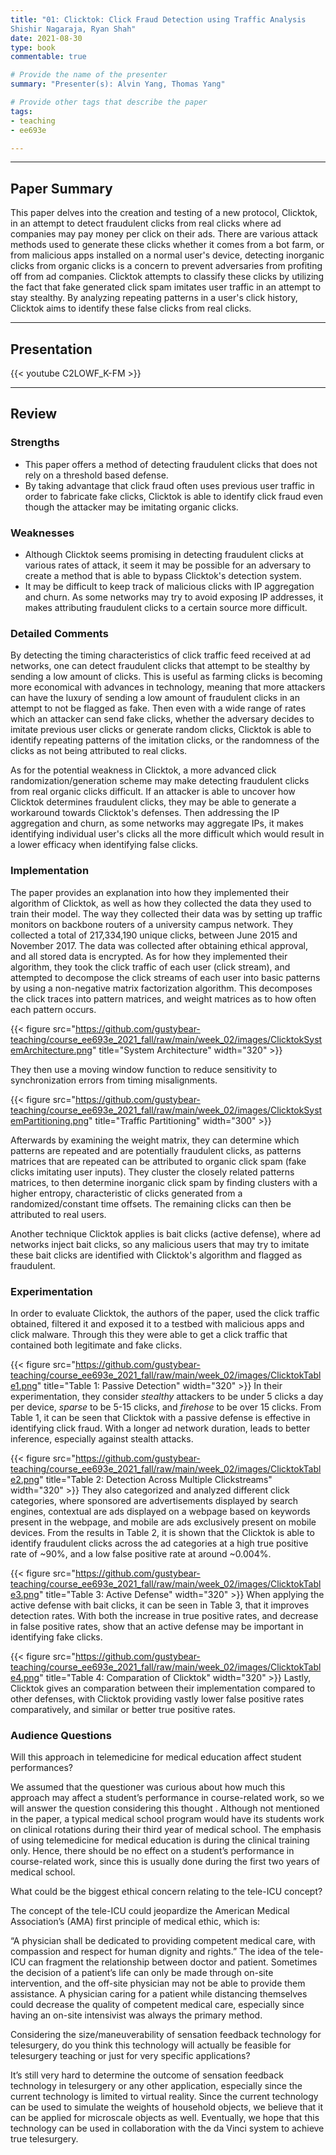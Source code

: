 ```yaml
---
title: "01: Clicktok: Click Fraud Detection using Traffic Analysis
Shishir Nagaraja, Ryan Shah"
date: 2021-08-30
type: book
commentable: true

# Provide the name of the presenter
summary: "Presenter(s): Alvin Yang, Thomas Yang"

# Provide other tags that describe the paper
tags:
- teaching
- ee693e

---
```


***
## Paper Summary
This paper delves into the creation and testing of a new protocol, Clicktok, in an attempt to detect fraudulent clicks from real clicks where ad companies may pay money per click on their ads. There are various attack methods used to generate these clicks whether it comes from a bot farm, or from malicious apps installed on a normal user's device, detecting inorganic clicks from organic clicks is a concern to prevent adversaries from profiting off from ad companies. Clicktok attempts to classify these clicks by utilizing the fact that fake generated click spam imitates user traffic in an attempt to stay stealthy. By analyzing repeating patterns in a user's click history, Clicktok aims to identify these false clicks from real clicks.
***

## Presentation
{{< youtube C2LOWF_K-FM >}}

***

## Review
### Strengths
- This paper offers a method of detecting fraudulent clicks that does not rely on a threshold based defense.
- By taking advantage that click fraud often uses previous user traffic in order to fabricate fake clicks, Clicktok is able to identify click fraud even though the attacker may be imitating organic clicks.

### Weaknesses
- Although Clicktok seems promising in detecting fraudulent clicks at various rates of attack, it seem it may be possible for an adversary to create a method that is able to bypass Clicktok's detection system.
- It may be difficult to keep track of malicious clicks with IP aggregation and churn. As some networks may try to avoid exposing IP addresses, it makes attributing fraudulent clicks to a certain source more difficult.

### Detailed Comments
By detecting the timing characteristics of click traffic feed received at ad networks, one can detect fraudulent clicks that attempt to be stealthy by sending a low amount of clicks. This is useful as farming clicks is becoming more economical with advances in technology, meaning that more attackers can have the luxury of sending a low amount of fraudulent clicks in an attempt to not be flagged as fake. Then even with a wide range of rates which an attacker can send fake clicks, whether the adversary decides to imitate previous user clicks or generate random clicks, Clicktok is able to identify repeating patterns of the imitation clicks, or the randomness of the clicks as not being attributed to real clicks.

As for the potential weakness in Clicktok, a more advanced click randomization/generation scheme may make detecting fraudulent clicks from real organic clicks difficult. If an attacker is able to uncover how Clicktok determines fraudulent clicks, they may be able to generate a workaround towards Clicktok's defenses. Then addressing the IP aggregation and churn, as some networks may aggregate IPs, it makes identifying individual user's clicks all the more difficult which would result in a lower efficacy when identifying false clicks.

### Implementation
The paper provides an explanation into how they implemented their algorithm of Clicktok, as well as how they collected the data they used to train their model. The way they collected their data was by setting up traffic monitors on backbone routers of a university campus network. They collected a total of 217,334,190 unique clicks, between June 2015 and November 2017. The data was collected after obtaining ethical approval, and all stored data is encrypted. As for how they implemented their algorithm, they took the click traffic of each user (click stream), and attempted to decompose the click streams of each user into basic patterns by using a non-negative matrix factorization algorithm. This decomposes the click traces into pattern matrices, and weight matrices as to how often each pattern occurs.

{{< figure src="https://github.com/gustybear-teaching/course_ee693e_2021_fall/raw/main/week_02/images/ClicktokSystemArchitecture.png" title="System Architecture" width="320" >}}

They then use a moving window function to reduce sensitivity to synchronization errors from timing misalignments.

{{< figure src="https://github.com/gustybear-teaching/course_ee693e_2021_fall/raw/main/week_02/images/ClicktokSystemPartitioning.png" title="Traffic Partitioning" width="300" >}}

Afterwards by examining the weight matrix, they can determine which patterns are repeated and are potentially fraudulent clicks, as patterns matrices that are repeated can be attributed to organic click spam (fake clicks imitating user inputs). They cluster the closely related patterns matrices, to then determine inorganic click spam by finding clusters with a higher entropy, characteristic of clicks generated from a randomized/constant time offsets. The remaining clicks can then be attributed to real users.

Another technique Clicktok applies is bait clicks (active defense), where ad networks inject bait clicks, so any malicious users that may try to imitate these bait clicks are identified with Clicktok's algorithm and flagged as fraudulent.

### Experimentation
In order to evaluate Clicktok, the authors of the paper, used the click traffic obtained, filtered it and exposed it to a testbed with malicious apps and click malware. Through this they were able to get a click traffic that contained both legitimate and fake clicks.

{{< figure src="https://github.com/gustybear-teaching/course_ee693e_2021_fall/raw/main/week_02/images/ClicktokTable1.png" title="Table 1: Passive Detection" width="320" >}}
In their experimentation, they consider *stealthy* attackers to be under 5 clicks a day per device, *sparse* to be 5-15 clicks, and *firehose* to be over 15 clicks. From Table 1, it can be seen that Clicktok with a passive defense is effective in identifying click fraud. With a longer ad network duration, leads to better inference, especially against stealth attacks.

{{< figure src="https://github.com/gustybear-teaching/course_ee693e_2021_fall/raw/main/week_02/images/ClicktokTable2.png" title="Table 2: Detection Across Multiple Clickstreams" width="320" >}}
They also categorized and analyzed different click categories, where sponsored are advertisements displayed by search engines, contextual are ads displayed on a webpage based on keywords present in the webpage, and mobile are ads exclusively present on mobile devices. From the results in Table 2, it is shown that the Clicktok is able to identify fraudulent clicks across the ad categories at a high true positive rate of ~90%, and a low false positive rate at around ~0.004%.

{{< figure src="https://github.com/gustybear-teaching/course_ee693e_2021_fall/raw/main/week_02/images/ClicktokTable3.png" title="Table 3: Active Defense" width="320" >}}
When applying the active defense with bait clicks, it can be seen in Table 3, that it improves detection rates. With both the increase in true positive rates, and decrease in false positive rates, show that an active defense may be important in identifying fake clicks.

{{< figure src="https://github.com/gustybear-teaching/course_ee693e_2021_fall/raw/main/week_02/images/ClicktokTable4.png" title="Table 4: Comparation of Clicktok" width="320" >}}
Lastly, Clicktok gives an comparation between their implementation compared to other defenses, with Clicktok providing vastly lower false positive rates comparatively, and similar or better true positive rates.

### Audience Questions
Will this approach in telemedicine for medical education affect student performances?


We assumed that the questioner was curious about how much this approach may affect a student’s performance in course-related work, so we will answer the question considering this thought . Although not mentioned in the paper, a typical medical school program would have its students work on clinical rotations during their third year of medical school. The emphasis of using telemedicine for medical education is during the clinical training only. Hence, there should be no effect on a student’s performance in course-related work, since this is usually done during the first two years of medical school. 

What could be the biggest ethical concern relating to the tele-ICU concept?

The concept of the tele-ICU could jeopardize the American Medical Association’s (AMA) first principle of medical ethic, which is:

“A physician shall be dedicated to providing competent medical care, with compassion and respect for human dignity and rights.”
The idea of the tele-ICU can fragment the relationship between doctor and patient. Sometimes the decision of a patient’s life can only be made through on-site intervention, and the off-site physician may not be able to provide them assistance. A physician caring for a patient while distancing themselves could decrease the quality of competent medical care, especially since having an on-site intensivist was always the primary method.



Considering the size/maneuverability of sensation feedback technology for telesurgery, do you think this technology will actually be feasible for telesurgery teaching or just for very specific applications?

It’s still very hard to determine the outcome of sensation feedback technology in telesurgery or any other application, especially since the current technology is limited to virtual reality. Since the current technology can be used to simulate the weights of household objects, we believe that it can be applied for microscale objects as well. Eventually, we hope that this technology can be used in collaboration with the da Vinci system to achieve true telesurgery. 
